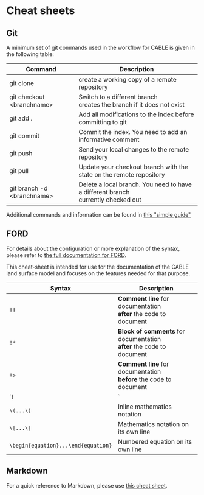 # Cheat sheets

## Git

A minimum set of git commands used in the workflow for CABLE is given in the following table:

| Command | Description |
| ------- | ----------- |
| git clone <URL> | create a working copy of a remote repository |
| git checkout <branchname\> | Switch to a different branch <br> creates the branch if it does not exist |
| git add . | Add all modifications to the index before committing to git |
| git commit | Commit the index. You need to add an informative comment |
| git push | Send your local changes to the remote repository |
| git pull | Update your checkout branch with the state on the remote repository  |
| git branch -d <branchname\> | Delete a local branch. You need to have a different branch <br> currently checked out |

Additional commands and information can be found in [this "simple guide"][git-simple-guide]
## FORD

For details about the configuration or more explanation of the syntax, please refer to [the full documentation for FORD][ford-docs].

This cheat-sheet is intended for use for the documentation of the CABLE land surface model and focuses on the features needed for that purpose.

| Syntax | Description
| --- | --- |
| `!!` | **Comment line** for documentation <br> **after** the code to document |
| `!*` | **Block of comments** for documentation <br> **after** the code to document |
| `!>` | **Comment line** for documentation <br> **before** the code to document |
| `!|` | **Block of comments** for documentation <br> **before** the code to document |
| `\(...\)` | Inline mathematics notation |
| `\[...\]` | Mathematics notation on its own line |
| `\begin{equation}...\end{equation}` | Numbered equation on its own line |

## Markdown

For a quick reference to Markdown, please use [this cheat sheet][md-cheatsheet].

[md-cheatsheet]: https://www.markdownguide.org/cheat-sheet/
[ford-docs]: https://forddocs.readthedocs.io/en/latest/index.html
[git-simple-guide]: https://rogerdudler.github.io/git-guide/
